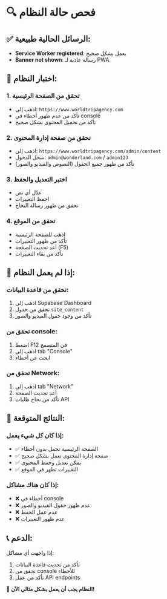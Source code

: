 # 🔍 فحص حالة النظام

## ✅ الرسائل الحالية طبيعية:
- **Service Worker registered**: يعمل بشكل صحيح
- **Banner not shown**: رسالة عادية لـ PWA

## 🧪 اختبار النظام:

### 1. تحقق من الصفحة الرئيسية
- اذهب إلى: `https://www.worldtripagency.com`
- تأكد من عدم ظهور أخطاء في console
- تأكد من تحميل المحتوى بشكل صحيح

### 2. تحقق من صفحة إدارة المحتوى
- اذهب إلى: `https://www.worldtripagency.com/admin/content`
- سجل الدخول: `admin@wonderland.com` / `admin123`
- تأكد من ظهور جميع الحقول (النصوص والفيديو والصور)

### 3. اختبر التعديل والحفظ
- عدّل أي نص
- احفظ التغييرات
- تحقق من ظهور رسالة النجاح

### 4. تحقق من الموقع
- اذهب للصفحة الرئيسية
- تأكد من ظهور التغييرات
- أعد تحديث الصفحة (F5)
- تأكد من بقاء التغييرات

## 🔧 إذا لم يعمل النظام:

### تحقق من قاعدة البيانات:
1. اذهب إلى Supabase Dashboard
2. تحقق من جدول `site_content`
3. تأكد من وجود حقول الفيديو والصور

### تحقق من console:
1. اضغط F12 في المتصفح
2. اذهب إلى tab "Console"
3. ابحث عن أخطاء

### تحقق من Network:
1. اذهب إلى tab "Network"
2. أعد تحديث الصفحة
3. تأكد من نجاح طلبات API

## 🎯 النتائج المتوقعة:

### إذا كان كل شيء يعمل:
- ✅ الصفحة الرئيسية تحمل بدون أخطاء
- ✅ صفحة إدارة المحتوى تعمل بشكل صحيح
- ✅ يمكن تعديل وحفظ المحتوى
- ✅ التغييرات تظهر في الموقع

### إذا كان هناك مشاكل:
- ❌ أخطاء في console
- ❌ عدم ظهور حقول الفيديو والصور
- ❌ عدم عمل الحفظ
- ❌ عدم ظهور التغييرات

## 📞 الدعم:

إذا واجهت أي مشاكل:
1. تأكد من تحديث قاعدة البيانات
2. تحقق من console للأخطاء
3. تأكد من عمل API endpoints

**🎊 النظام يجب أن يعمل بشكل مثالي الآن!**

